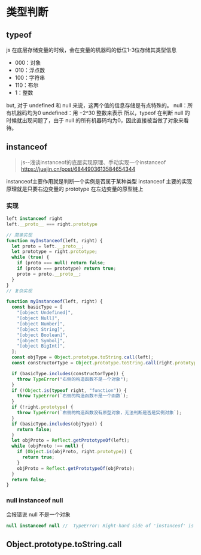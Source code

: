 # 类型判断

## typeof

js 在底层存储变量的时候，会在变量的机器码的低位1-3位存储其类型信息

- 000：对象
- 010：浮点数
- 100：字符串
- 110：布尔
- 1：整数

but, 对于 undefined 和 null 来说，这两个值的信息存储是有点特殊的。
null：所有机器码均为0
undefined：用 −2^30 整数来表示
所以，typeof 在判断 null 的时候就出现问题了，由于 null 的所有机器码均为0，因此直接被当做了对象来看待。

## instanceof
>
> js--浅谈instanceof的底层实现原理、手动实现一个instanceof
> <https://juejin.cn/post/6844903613584654344>

instanceof主要作用就是判断一个实例是否属于某种类型
instanceof 主要的实现原理就是只要右边变量的 prototype 在左边变量的原型链上

### 实现

```js
left instanceof right
left.__proto__ === right.prototype
```

```js
// 简单实现
function myInstanceof(left, right) {
  let proto = left.__proto__;
  let prototype = right.prototype;
  while (true) {
    if (proto === null) return false;
    if (proto === prototype) return true;
    proto = proto.__proto__;
  }
}
// 复杂实现

function myInstanceof(left, right) {
  const basicType = [
    "[object Undefined]",
    "[object Null]",
    "[object Number]",
    "[object String]",
    "[object Boolean]",
    "[object Symbol]",
    "[object BigInt]",
  ];
  const objType = Object.prototype.toString.call(left);
  const constructorType = Object.prototype.toString.call(right.prototype);

  if (basicType.includes(constructorType)) {
    throw TypeError("右侧的构造函数不是一个对象");
  }
  if (!Object.is(typeof right, "function")) {
    throw TypeError(`右侧的构造函数不是一个函数`);
  }
  if (!right.prototype) {
    throw TypeError(`右侧的构造函数没有原型对象，无法判断是否是实例对象`);
  }
  if (basicType.includes(objType)) {
    return false;
  }
  let objProto = Reflect.getPrototypeOf(left);
  while (objProto !== null) {
    if (Object.is(objProto, right.prototype)) {
      return true;
    }
    objProto = Reflect.getPrototypeOf(objProto);
  }
  return false;
}
```

### null instanceof null

会报错说 null 不是一个对象

```js
null instanceof null //  TypeError: Right-hand side of 'instanceof' is not an object
```

## Object.prototype.toString.call
